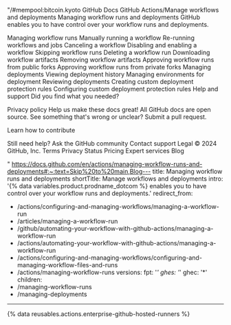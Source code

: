 "/#mempool:bitcoin.kyoto
GitHub Docs
GitHub Actions/Manage workflows and deployments
Managing workflow runs and deployments
GitHub enables you to have control over your workflow runs and deployments.

Managing workflow runs
Manually running a workflow
Re-running workflows and jobs
Canceling a workflow
Disabling and enabling a workflow
Skipping workflow runs
Deleting a workflow run
Downloading workflow artifacts
Removing workflow artifacts
Approving workflow runs from public forks
Approving workflow runs from private forks
Managing deployments
Viewing deployment history
Managing environments for deployment
Reviewing deployments
Creating custom deployment protection rules
Configuring custom deployment protection rules
Help and support
Did you find what you needed?

Privacy policy
Help us make these docs great!
All GitHub docs are open source. See something that's wrong or unclear? Submit a pull request.

Learn how to contribute

Still need help?
Ask the GitHub community
Contact support
Legal
© 2024 GitHub, Inc.
Terms
Privacy
Status
Pricing
Expert services
Blog

"
 https://docs.github.com/en/actions/managing-workflow-runs-and-deployments#:~:text=Skip%20to%20main,Blog---
title: Managing workflow runs and deployments
shortTitle: Manage workflows and deployments
intro: '{% data variables.product.prodname_dotcom %} enables you to have control over your workflow runs and deployments.'
redirect_from:
  - /actions/configuring-and-managing-workflows/managing-a-workflow-run
  - /articles/managing-a-workflow-run
  - /github/automating-your-workflow-with-github-actions/managing-a-workflow-run
  - /actions/automating-your-workflow-with-github-actions/managing-a-workflow-run
  - /actions/configuring-and-managing-workflows/configuring-and-managing-workflow-files-and-runs
  - /actions/managing-workflow-runs
versions:
  fpt: '*'
  ghes: '*'
  ghec: '*'
children:
  - /managing-workflow-runs
  - /managing-deployments
---

{% data reusables.actions.enterprise-github-hosted-runners %}
